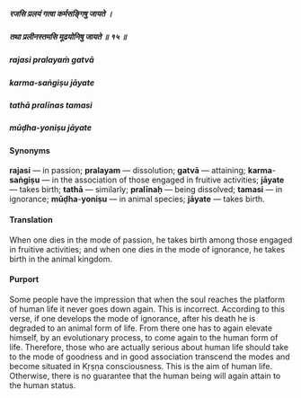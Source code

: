 ##### रजसि प्रलयं गत्वा कर्मसङ्गिषु जायते ।
##### तथा प्रलीनस्तमसि मूढयोनिषु जायते ॥ १५ ॥

##### rajasi pralayaṁ gatvā
##### karma-saṅgiṣu jāyate
##### tathā pralīnas tamasi
##### mūḍha-yoniṣu jāyate

#### Synonyms

**rajasi** — in passion; **pralayam** — dissolution; **gatvā** — attaining; **karma**-**saṅgiṣu** — in the association of those engaged in fruitive activities; **jāyate** — takes birth; **tathā** — similarly; **pralīnaḥ** — being dissolved; **tamasi** — in ignorance; **mūḍha**-**yoniṣu** — in animal species; **jāyate** — takes birth.

#### Translation

When one dies in the mode of passion, he takes birth among those engaged in fruitive activities; and when one dies in the mode of ignorance, he takes birth in the animal kingdom.

#### Purport

Some people have the impression that when the soul reaches the platform of human life it never goes down again. This is incorrect. According to this verse, if one develops the mode of ignorance, after his death he is degraded to an animal form of life. From there one has to again elevate himself, by an evolutionary process, to come again to the human form of life. Therefore, those who are actually serious about human life should take to the mode of goodness and in good association transcend the modes and become situated in Kṛṣṇa consciousness. This is the aim of human life. Otherwise, there is no guarantee that the human being will again attain to the human status.